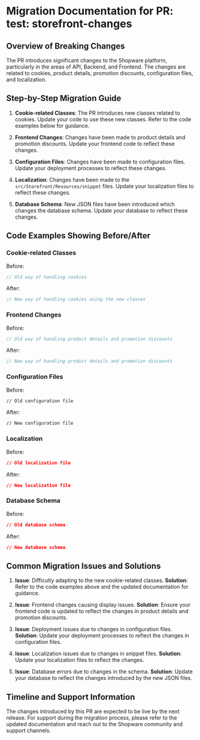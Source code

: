 # Migration Documentation for PR: test: storefront-changes

## Overview of Breaking Changes

The PR introduces significant changes to the Shopware platform, particularly in the areas of API, Backend, and Frontend. The changes are related to cookies, product details, promotion discounts, configuration files, and localization. 

## Step-by-Step Migration Guide

1. **Cookie-related Classes**: The PR introduces new classes related to cookies. Update your code to use these new classes. Refer to the code examples below for guidance.

2. **Frontend Changes**: Changes have been made to product details and promotion discounts. Update your frontend code to reflect these changes.

3. **Configuration Files**: Changes have been made to configuration files. Update your deployment processes to reflect these changes.

4. **Localization**: Changes have been made to the `src/Storefront/Resources/snippet` files. Update your localization files to reflect these changes.

5. **Database Schema**: New JSON files have been introduced which changes the database schema. Update your database to reflect these changes.

## Code Examples Showing Before/After

### Cookie-related Classes

Before:
```php
// Old way of handling cookies
```

After:
```php
// New way of handling cookies using the new classes
```

### Frontend Changes

Before:
```javascript
// Old way of handling product details and promotion discounts
```

After:
```javascript
// New way of handling product details and promotion discounts
```

### Configuration Files

Before:
```xml
// Old configuration file
```

After:
```xml
// New configuration file
```

### Localization

Before:
```json
// Old localization file
```

After:
```json
// New localization file
```

### Database Schema

Before:
```json
// Old database schema
```

After:
```json
// New database schema
```

## Common Migration Issues and Solutions

1. **Issue**: Difficulty adapting to the new cookie-related classes.
   **Solution**: Refer to the code examples above and the updated documentation for guidance.

2. **Issue**: Frontend changes causing display issues.
   **Solution**: Ensure your frontend code is updated to reflect the changes in product details and promotion discounts.

3. **Issue**: Deployment issues due to changes in configuration files.
   **Solution**: Update your deployment processes to reflect the changes in configuration files.

4. **Issue**: Localization issues due to changes in snippet files.
   **Solution**: Update your localization files to reflect the changes.

5. **Issue**: Database errors due to changes in the schema.
   **Solution**: Update your database to reflect the changes introduced by the new JSON files.

## Timeline and Support Information

The changes introduced by this PR are expected to be live by the next release. For support during the migration process, please refer to the updated documentation and reach out to the Shopware community and support channels.